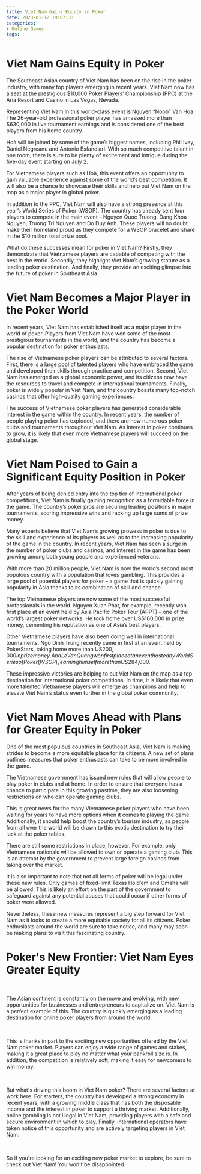 ```yaml
---
title: Viet Nam Gains Equity in Poker
date: 2023-01-12 19:07:33
categories:
- Online Games
tags:
---
```



#  Viet Nam Gains Equity in Poker

The Southeast Asian country of Viet Nam has been on the rise in the poker industry, with many top players emerging in recent years. Viet Nam now has a seat at the prestigious $10,000 Poker Players’ Championship (PPC) at the Aria Resort and Casino in Las Vegas, Nevada.

Representing Viet Nam in this world-class event is Nguyen “Noob” Van Hoa. The 26-year-old professional poker player has amassed more than $630,000 in live tournament earnings and is considered one of the best players from his home country.

Hoà will be joined by some of the game’s biggest names, including Phil Ivey, Daniel Negreanu and Antonio Esfandiari. With so much competitive talent in one room, there is sure to be plenty of excitement and intrigue during the five-day event starting on July 2.

For Vietnamese players such as Hoà, this event offers an opportunity to gain valuable experience against some of the world’s best competition. It will also be a chance to showcase their skills and help put Viet Nam on the map as a major player in global poker.

In addition to the PPC, Viet Nam will also have a strong presence at this year’s World Series of Poker (WSOP). The country has already sent four players to compete in the main event – Nguyen Quoc Truong, Dang Khoa Nguyen, Truong Tri Nguyen and Do Duy Anh. These players will no doubt make their homeland proud as they compete for a WSOP bracelet and share in the $10 million total prize pool.

What do these successes mean for poker in Viet Nam? Firstly, they demonstrate that Vietnamese players are capable of competing with the best in the world. Secondly, they highlight Viet Nam’s growing stature as a leading poker destination. And finally, they provide an exciting glimpse into the future of poker in Southeast Asia.

#  Viet Nam Becomes a Major Player in the Poker World

In recent years, Viet Nam has established itself as a major player in the world of poker. Players from Viet Nam have won some of the most prestigious tournaments in the world, and the country has become a popular destination for poker enthusiasts.

The rise of Vietnamese poker players can be attributed to several factors. First, there is a large pool of talented players who have embraced the game and developed their skills through practice and competition. Second, Viet Nam has emerged as a global economic power, and its citizens now have the resources to travel and compete in international tournaments. Finally, poker is widely popular in Viet Nam, and the country boasts many top-notch casinos that offer high-quality gaming experiences.

The success of Vietnamese poker players has generated considerable interest in the game within the country. In recent years, the number of people playing poker has exploded, and there are now numerous poker clubs and tournaments throughout Viet Nam. As interest in poker continues to grow, it is likely that even more Vietnamese players will succeed on the global stage.

#  Viet Nam Poised to Gain a Significant Equity Position in Poker

After years of being denied entry into the top tier of international poker competitions, Viet Nam is finally gaining recognition as a formidable force in the game. The country’s poker pros are securing leading positions in major tournaments, scoring impressive wins and racking up large sums of prize money.

Many experts believe that Viet Nam’s growing prowess in poker is due to the skill and experience of its players as well as to the increasing popularity of the game in the country. In recent years, Viet Nam has seen a surge in the number of poker clubs and casinos, and interest in the game has been growing among both young people and experienced veterans.

With more than 20 million people, Viet Nam is now the world’s second most populous country with a population that loves gambling. This provides a large pool of potential players for poker – a game that is quickly gaining popularity in Asia thanks to its combination of skill and chance.

The top Vietnamese players are now some of the most successful professionals in the world. Nguyen Xuan Phat, for example, recently won first place at an event held by Asia Pacific Poker Tour (APPT) – one of the world’s largest poker networks. He took home over US$160,000 in prize money, cementing his reputation as one of Asia’s best players.

Other Vietnamese players have also been doing well in international tournaments. Ngo Dinh Trung recently came in first at an event held by PokerStars, taking home more than US$200,000 in prize money. And Le Van Quang won first place at an event hosted by World Series of Poker (WSOP), earning himself more than US$284,000.

These impressive victories are helping to put Viet Nam on the map as a top destination for international poker competitions. In time, it is likely that even more talented Vietnamese players will emerge as champions and help to elevate Viet Nam’s status even further in the global poker community.

#  Viet Nam Moves Ahead with Plans for Greater Equity in Poker

One of the most populous countries in Southeast Asia, Viet Nam is making strides to become a more equitable place for its citizens. A new set of plans outlines measures that poker enthusiasts can take to be more involved in the game.

The Vietnamese government has issued new rules that will allow people to play poker in clubs and at home. In order to ensure that everyone has a chance to participate in this growing pastime, they are also loosening restrictions on who can operate gaming clubs.

This is great news for the many Vietnamese poker players who have been waiting for years to have more options when it comes to playing the game. Additionally, it should help boost the country’s tourism industry, as people from all over the world will be drawn to this exotic destination to try their luck at the poker tables.

There are still some restrictions in place, however. For example, only Vietnamese nationals will be allowed to own or operate a gaming club. This is an attempt by the government to prevent large foreign casinos from taking over the market.

It is also important to note that not all forms of poker will be legal under these new rules. Only games of fixed-limit Texas Hold’em and Omaha will be allowed. This is likely an effort on the part of the government to safeguard against any potential abuses that could occur if other forms of poker were allowed.

Nevertheless, these new measures represent a big step forward for Viet Nam as it looks to create a more equitable society for all its citizens. Poker enthusiasts around the world are sure to take notice, and many may soon be making plans to visit this fascinating country.

#  Poker's New Frontier: Viet Nam Eyes Greater Equity

​

The Asian continent is constantly on the move and evolving, with new opportunities for businesses and entrepreneurs to capitalize on. Viet Nam is a perfect example of this. The country is quickly emerging as a leading destination for online poker players from around the world.

​

This is thanks in part to the exciting new opportunities offered by the Viet Nam poker market. Players can enjoy a wide range of games and stakes, making it a great place to play no matter what your bankroll size is. In addition, the competition is relatively soft, making it easy for newcomers to win money.

​

But what's driving this boom in Viet Nam poker? There are several factors at work here. For starters, the country has developed a strong economy in recent years, with a growing middle class that has both the disposable income and the interest in poker to support a thriving market. Additionally, online gambling is not illegal in Viet Nam, providing players with a safe and secure environment in which to play. Finally, international operators have taken notice of this opportunity and are actively targeting players in Viet Nam.

​

So if you're looking for an exciting new poker market to explore, be sure to check out Viet Nam! You won't be disappointed.